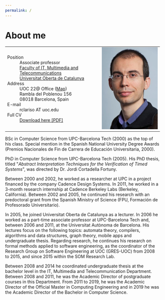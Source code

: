 ```yaml
---
permalink: /
---
```

# About me


<table style="width:100%">
  <tr>
    <td>
     <dl>
        <dt> 
          Position
        </dt>
        <dd> 
          Associate professor <br/>
          <a href="https://www.uoc.edu/portal/en/estudis_arees/informatica_multimedia_telecomunicacio/index.html">Faculty of IT, Multimedia and Telecommunications</a> <br/>
          <a href="https://www.uoc.edu">Universitat Oberta de Catalunya</a> 
        </dd>
        <dt>
          Address
        </dt>
        <dd>
          UOC 22@ Office (<a href="https://www.google.es/maps/dir//Rambla+del+Poblenou,+156,+08018+Barcelona,+Spain/@41.4063554,2.1925564,17z/data=!4m8!4m7!1m0!1m5!1m1!1s0x12a4a33b497ecae5:0xe4b9ee875f578f75!2m2!1d2.1947451!2d41.4063554">Map</a>) <br/>
          Rambla del Poblenou 156 <br/>
          08018 Barcelona, Spain
        </dd>
        <dt>
          E-mail
        </dt>
        <dd>
          rclariso AT uoc.edu
        </dd>
        <dt>
          Full CV
       </dt>
       <dd>
         <a href="/docs/rclariso-research-cv.pdf">Download here [PDF]</a>
       </dd>
      </dl> 
    </td>
    <td>
      <img src="/img/robert-clariso.jpg" alt="Photo of Robert Clarisó" height="60%">
    </td>
  </tr>
</table>


BSc in Computer Science from UPC-Barcelona Tech (2000) as the top of his class. Special mention in the Spanish National University Degree Awards (Premios Nacionales de Fin de Carrera de Educación Universitaria, 2000).

PhD in Computer Science from UPC-Barcelona Tech (2005). His PhD thesis, titled "*Abstract Interpretation Techniques for the Verification of Timed Systems*", was directed by Dr. Jordi Cortadella Fortuny.
 
Between 2000 and 2002, he worked as a researcher at UPC in a project financed by the company Cadence Design Systems. In 2011, he worked in a 3-month research internship at Cadence Berkeley Labs (Berkeley, California). Between 2002 and 2005, he continued his research with an predoctoral grant from the Spanish Ministry of Science (FPU, Formación de Profesorado Universitario).
 
In 2005, he joined Universitat Oberta de Catalunya as a lecturer. In 2006 he worked as a part-time associate professor at UPC-Barcelona Tech and, between 2006 and 2011, at the Universitat Autònoma de Barcelona. His lectures focus on the following topics: automata theory, compilers, algorithms and data structures, graph theory, mobile apps and undergraduate thesis. Regarding research, he continues his research on formal methods applied to software engineering, as the coordinator of the Research Group on Software Engineering at UOC (GRES-UOC) from 2008 to 2015, and since 2015 within the SOM Research Lab.
 
Between 2008 and 2014 he coordinated undergraduate thesis at the bachelor level in the IT, Multimedia and Telecommunication Department. Between 2008 and 2011, he was the Academic Director of postgraduate courses in this Department. From 2011 to 2019, he was the Academic Director of the Official Master in Computing Engineering and in 2019 he was the Academic Director of the Bachelor in Computer Science.
    
